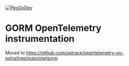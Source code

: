 [![PkgGoDev](https://pkg.go.dev/badge/github.com/uptrace/uptrace-go/extra/otelgorm)](https://pkg.go.dev/github.com/uptrace/uptrace-go/extra/otelgorm)

# GORM OpenTelemetry instrumentation

Moved to https://github.com/uptrace/opentelemetry-go-extra/tree/main/otelgorm
